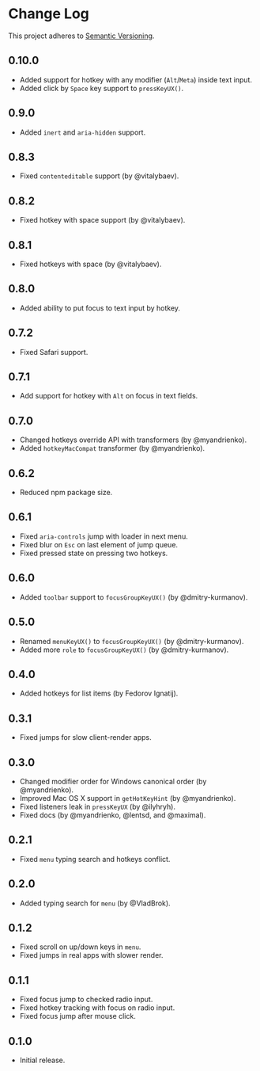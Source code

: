 # Change Log

This project adheres to [Semantic Versioning](http://semver.org/).

## 0.10.0
* Added support for hotkey with any modifier (`Alt`/`Meta`) inside text input.
* Added click by `Space` key support to `pressKeyUX()`.

## 0.9.0
* Added `inert` and `aria-hidden` support.

## 0.8.3
* Fixed `contenteditable` support (by @vitalybaev).

## 0.8.2
* Fixed hotkey with space support (by @vitalybaev).

## 0.8.1
* Fixed hotkeys with space (by @vitalybaev).

## 0.8.0
* Added ability to put focus to text input by hotkey.

## 0.7.2
* Fixed Safari support.

## 0.7.1
* Add support for hotkey with `Alt` on focus in text fields.

## 0.7.0
* Changed hotkeys override API with transformers (by @myandrienko).
* Added `hotkeyMacCompat` transformer (by @myandrienko).

## 0.6.2
* Reduced npm package size.

## 0.6.1
* Fixed `aria-controls` jump with loader in next menu.
* Fixed blur on `Esc` on last element of jump queue.
* Fixed pressed state on pressing two hotkeys.

## 0.6.0
* Added `toolbar` support to `focusGroupKeyUX()` (by @dmitry-kurmanov).

## 0.5.0
* Renamed `menuKeyUX()` to `focusGroupKeyUX()` (by @dmitry-kurmanov).
* Added more `role` to `focusGroupKeyUX()` (by @dmitry-kurmanov).

## 0.4.0
* Added hotkeys for list items (by Fedorov Ignatij).

## 0.3.1
* Fixed jumps for slow client-render apps.

## 0.3.0
* Changed modifier order for Windows canonical order (by @myandrienko).
* Improved Mac OS X support in `getHotKeyHint` (by @myandrienko).
* Fixed listeners leak in `pressKeyUX` (by @ilyhryh).
* Fixed docs (by @myandrienko, @lentsd, and @maximal).

## 0.2.1
* Fixed `menu` typing search and hotkeys conflict.

## 0.2.0
* Added typing search for `menu` (by @VladBrok).

## 0.1.2
* Fixed scroll on up/down keys in `menu`.
* Fixed jumps in real apps with slower render.

## 0.1.1
* Fixed focus jump to checked radio input.
* Fixed hotkey tracking with focus on radio input.
* Fixed focus jump after mouse click.

## 0.1.0
* Initial release.
